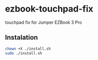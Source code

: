 # ezbook-touchpad-fix
 touchpad fix for Jumper EZBook 3 Pro

## Instalation

```bash
chown +X ./install.sh
sudo ./install.sh
```

